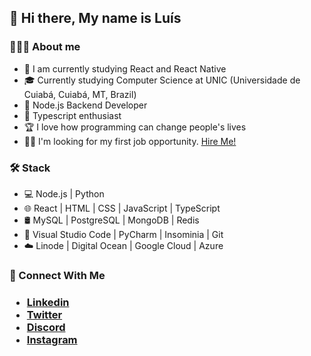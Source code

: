 <h2>👋 Hi there, My name is Luís</h2>

<h3>👨🏻‍💻 About me</h3>

<ul>
  <li>🔭 I am currently studying React and React Native</li>
  <li>🎓 Currently studying Computer Science at UNIC (Universidade de Cuiabá, Cuiabá, MT, Brazil)</li>
  <li>💼 Node.js Backend Developer</li>
  <li>🌱 Typescript enthusiast</li>
  <li>🏆 I love how programming can change people's lives</li>
  <li>👨‍💻 I'm looking for my first job opportunity. <a href="mailto:luis@zorin.com.br">Hire Me!</a></li>
</ul>

<h3>🛠 Stack</h3>

<ul>
  <li>💻 Node.js | Python</li>
  <li>🌐 React | HTML | CSS | JavaScript | TypeScript</li>
  <li>🛢 MySQL | PostgreSQL | MongoDB | Redis</li>
  <li>🔧 Visual Studio Code | PyCharm | Insominia | Git</li>
  <li>☁️ Linode | Digital Ocean | Google Cloud | Azure</li>
</ul>

<h3>👥 Connect With Me<h3>
  
<ul>
  <li><a href="https://linkedin.com/in/xyluiis">Linkedin</a></li>
  <li><a href="https://twitter.com/xyluiis">Twitter</a></li>
  <li><a href="https://discord.com/users/471333722810089492">Discord</a></li>
  <li><a href="https://www.instagram.com/xyluiis">Instagram</a></li>
</ul>
